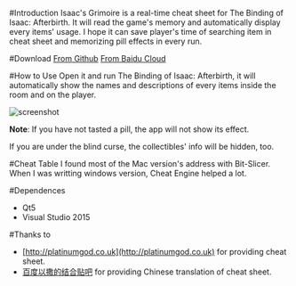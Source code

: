 #Introduction
Isaac's Grimoire is a real-time cheat sheet for The Binding of Isaac: Afterbirth.
It will read the game's memory and automatically display every items' usage.
I hope it can save player's time of searching item in cheat sheet and
memorizing pill effects in every run.

#Download
[From Github](https://github.com/morusleaf/IsaacGrimoire/releases/latest)
[From Baidu Cloud](http://pan.baidu.com/s/1hqSCYbi)

#How to Use
Open it and run The Binding of Isaac: Afterbirth, it will automatically
show the names and descriptions of every items inside the room and on the
player.

![screenshot](https://raw.githubusercontent.com/morusleaf/IsaacGrimoire/master/doc/screenshot.jpg)

**Note**: If you have not tasted a pill, the app will not show its effect.

If you are under the blind curse, the collectibles' info will be hidden, too.

#Cheat Table
I found most of the Mac version's address with Bit-Slicer. When I was writting
windows version, Cheat Engine helped a lot.

#Dependences
* Qt5
* Visual Studio 2015

#Thanks to
* [http://platinumgod.co.uk](http://platinumgod.co.uk) for providing cheat sheet.
* [百度以撒的结合贴吧](http://tieba.baidu.com/f?kw=%D2%D4%C8%F6%B5%C4%BD%E1%BA%CF&fr=index) for providing Chinese translation of cheat sheet.
